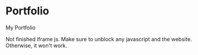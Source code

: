 # Portfolio
My Portfolio

Not finished iframe js. Make sure to unblock any javascript and the website. Otherwise, it won't work.
